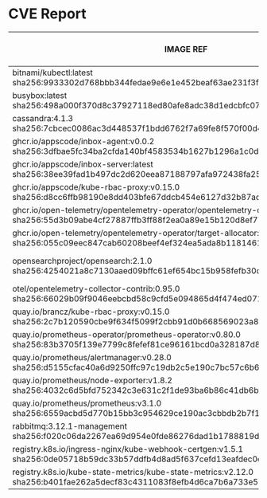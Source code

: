 # CVE Report
|                                                                        IMAGE REF                                                                        |        OS        | CRITICAL<BR>(OS, OTHER) | HIGH<BR>(OS, OTHER) | MEDIUM<BR>(OS, OTHER) | LOW<BR>(OS, OTHER) | UNKNOWN<BR>(OS, OTHER) |
|---------------------------------------------------------------------------------------------------------------------------------------------------------|------------------|-------------------------|---------------------|-----------------------|--------------------|------------------------|
| bitnami/kubectl:latest<br>sha256:9933302d768bbb344fedae9e6e1e452beaf63ae231f3f328272032455ea9aa1e                                                       | debian 12.9      | 0, 0                    | 0, 2                | 0, 0                  | 0, 0               | 0, 0                   |
| busybox:latest<br>sha256:498a000f370d8c37927118ed80afe8adc38d1edcbfc071627d17b25c88efcab0                                                               |                  | 0, 0                    | 0, 0                | 0, 0                  | 0, 0               | 0, 0                   |
| cassandra:4.1.3<br>sha256:7cbcec0086ac3d448537f1bdd6762f7a69fe8f570f00d45f4f719f6c2cdd4d5c                                                              | ubuntu 22.04     | 0, 3                    | 0, 41               | 102, 35               | 34, 4              | 0, 0                   |
| ghcr.io/appscode/inbox-agent:v0.0.2<br>sha256:3dfbae5fc34ba2cfda140bf4583534b1627b1296a1c0d7f20fa3f2f812e68a51                                          | alpine 3.21.1    | 0, 0                    | **2**, 0            | 2, 3                  | 0, 0               | 2, 0                   |
| ghcr.io/appscode/inbox-server:latest<br>sha256:38ee39fad1b497dc2d620eea87188797afa972438fa250152da4b22d9d44d698                                         | ubuntu 22.04     | 0, 0                    | 0, 4                | 10, 2                 | 4, 0               | 0, 0                   |
| ghcr.io/appscode/kube-rbac-proxy:v0.15.0<br>sha256:d8cc6ffb98190e8dd403bfe67ddcb454e6127d32b87acc237b3e5240f70a20fb                                     | debian 11.8      | 0, 2                    | 0, 7                | 0, 18                 | 0, 0               | 1, 0                   |
| ghcr.io/open-telemetry/opentelemetry-operator/opentelemetry-operator:0.110.0<br>sha256:55d3b09abe4cf27887ffb3ff88f2ea0a89e15b120d8ef77e7fd6fe5d3abffa35 |                  | 0, 1                    | 0, 1                | 0, 3                  | 0, 0               | 0, 0                   |
| ghcr.io/open-telemetry/opentelemetry-operator/target-allocator:main<br>sha256:055c09eec847cab60208beef4ef324ea5ada8b1181461b63be1226140c431350          |                  | 0, 0                    | 0, 0                | 0, 0                  | 0, 0               | 0, 0                   |
| opensearchproject/opensearch:2.1.0<br>sha256:4254021a8c7130aaed09bffc61ef654bc15b958fefb30c09be1d24956f9f8ed1                                           | amazon 2 (Karoo) | **1**, 3                | **169**, 55         | 276, 63               | 58, 10             | 0, 0                   |
| otel/opentelemetry-collector-contrib:0.95.0<br>sha256:66029b09f9046eebcbd58c9cfd5e094865d4f474ed071a5d7f0a3c1de9909993                                  |                  | 0, 3                    | 0, 9                | 0, 20                 | 0, 1               | 0, 0                   |
| quay.io/brancz/kube-rbac-proxy:v0.15.0<br>sha256:2c7b120590cbe9f634f5099f2cbb91d0b668569023a81505ca124a5c437e7663                                       | debian 11.8      | 0, 2                    | 0, 7                | 0, 18                 | 0, 0               | 1, 0                   |
| quay.io/prometheus-operator/prometheus-operator:v0.80.0<br>sha256:83b3705f139e7799c8fefef81ce96161bcd0a328187d829cf26836339d8802d7                      |                  | 0, 0                    | 0, 0                | 0, 1                  | 0, 0               | 0, 0                   |
| quay.io/prometheus/alertmanager:v0.28.0<br>sha256:d5155cfac40a6d9250ffc97c19db2c5e190c7bc57c6b67125c94903358f8c7d8                                      |                  | 0, 0                    | 0, 0                | 0, 6                  | 0, 0               | 0, 0                   |
| quay.io/prometheus/node-exporter:v1.8.2<br>sha256:4032c6d5bfd752342c3e631c2f1de93ba6b86c41db6b167b9a35372c139e7706                                      |                  | 0, 1                    | 0, 2                | 0, 5                  | 0, 0               | 0, 0                   |
| quay.io/prometheus/prometheus:v3.1.0<br>sha256:6559acbd5d770b15bb3c954629ce190ac3cbbdb2b7f1c30f0385c4e05104e218                                         |                  | 0, 0                    | 0, 2                | 0, 6                  | 0, 0               | 0, 0                   |
| rabbitmq:3.12.1-management<br>sha256:f020c06da2267ea69d954e0fde86276dad1b1788819d12ccb892e0f26bfe242a                                                   | ubuntu 22.04     | 0, 0                    | **2**, 0            | 113, 0                | 44, 0              | 0, 0                   |
| registry.k8s.io/ingress-nginx/kube-webhook-certgen:v1.5.1<br>sha256:0de05718b59dc33b57ddfb4d8ad5f637cefd13eafdec0e1579d782b3483c27c3                    | debian 12.8      | 0, 0                    | 0, 0                | 0, 3                  | 0, 0               | 0, 0                   |
| registry.k8s.io/kube-state-metrics/kube-state-metrics:v2.12.0<br>sha256:b401fae262a5decf83c4311083f8efb4d6ca7b6a733e57b95344cb8dccd14e11                | debian 11.9      | 0, 2                    | 0, 3                | 0, 8                  | 0, 0               | 1, 0                   |
